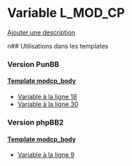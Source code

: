 # Variable L_MOD_CP
[Ajouter une description](https://fa-tvars.appspot.com/L_MOD_CP)

n## Utilisations dans les templates

### Version PunBB

#### [Template modcp_body](punbb/modcp_body.md)
* [Variable à la ligne 18](../punbb/modcp_body.tpl#L18)
* [Variable à la ligne 30](../punbb/modcp_body.tpl#L30)

### Version phpBB2

#### [Template modcp_body](subsilver/modcp_body.md)
* [Variable à la ligne 9](../subsilver/modcp_body.tpl#L9)
